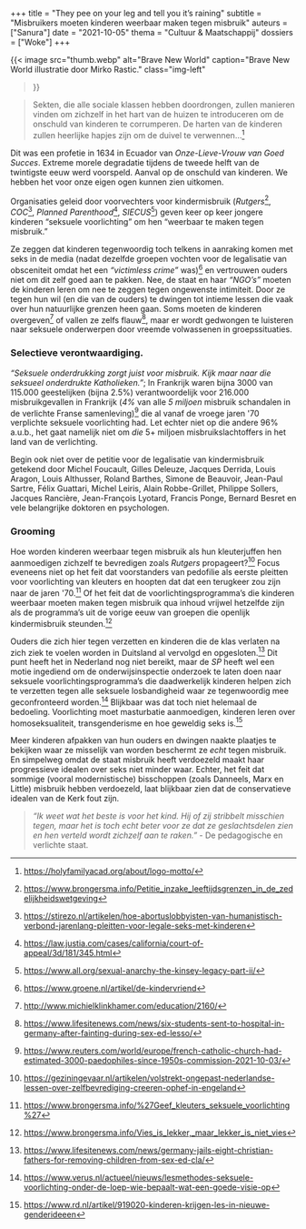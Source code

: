 +++
title    = "They pee on your leg and tell you it’s raining"
subtitle = "Misbruikers moeten kinderen weerbaar maken tegen misbruik"
auteurs  = ["Sanura"]
date     = "2021-10-05"
thema    = "Cultuur & Maatschappij"
dossiers = ["Woke"]
+++


{{< image
	src="thumb.webp"
	alt="Brave New World"
	caption="Brave New World illustratie door Mirko Rastic."
	class="img-left"
>}}

>Sekten, die alle sociale klassen hebben doordrongen, zullen manieren vinden om zichzelf in het hart van de huizen te introduceren om de onschuld van kinderen te corrumperen. De harten van de kinderen zullen heerlijke hapjes zijn om de duivel te verwennen...[^1]

Dit was een profetie in 1634 in Ecuador van _Onze-Lieve-Vrouw van Goed Succes_. Extreme morele degradatie tijdens de tweede helft van de twintigste eeuw werd voorspeld. Aanval op de onschuld van kinderen. We hebben het voor onze eigen ogen kunnen zien uitkomen.

Organisaties geleid door voorvechters voor kindermisbruik (_Rutgers_[^2], _COC_[^3], _Planned Parenthood_[^4], _SIECUS_[^5]) geven keer op keer jongere kinderen “seksuele voorlichting” om hen “weerbaar te maken tegen misbruik.”

Ze zeggen dat kinderen tegenwoordig toch telkens in aanraking komen met seks in de media (nadat dezelfde groepen vochten voor de legalisatie van obsceniteit omdat het een _“victimless crime”_ was)[^6] en vertrouwen ouders niet om dit zelf goed aan te pakken. Nee, de staat en haar _“NGO’s”_ moeten de kinderen leren om nee te zeggen tegen ongewenste intimiteit. Door ze tegen hun wil (en die van de ouders) te dwingen tot intieme lessen die vaak over hun natuurlijke grenzen heen gaan. Soms moeten de kinderen overgeven[^7] of vallen ze zelfs flauw[^8], maar er wordt gedwongen te luisteren naar seksuele onderwerpen door vreemde volwassenen in groepssituaties.


### Selectieve verontwaardiging.

_“Seksuele onderdrukking zorgt juist voor misbruik. Kijk maar naar die seksueel onderdrukte Katholieken.”_; In Frankrijk waren bijna 3000 van 115.000 geestelijken (bijna 2.5%) verantwoordelijk voor 216.000 misbruikgevallen in Frankrijk (_4%_ van alle _5 miljoen_ misbruik schandalen in de verlichte Franse samenleving)[^9] die al vanaf de vroege jaren '70 verplichte seksuele voorlichting had. Let echter niet op die andere 96% a.u.b., het gaat namelijk niet om _die_ 5+ miljoen misbruikslachtoffers in het land van de verlichting.

Begin ook niet over de petitie voor de legalisatie van kindermisbruik getekend door Michel Foucault, Gilles Deleuze, Jacques Derrida, Louis Aragon, Louis Althusser, Roland Barthes, Simone de Beauvoir, Jean-Paul Sartre, Félix Guattari, Michel Leiris, Alain Robbe-Grillet, Philippe Sollers, Jacques Rancière, Jean-François Lyotard, Francis Ponge, Bernard Besret en vele belangrijke doktoren en psychologen.


### Grooming

Hoe worden kinderen weerbaar tegen misbruik als hun kleuterjuffen hen aanmoedigen zichzelf te bevredigen zoals _Rutgers_ propageert?[^10] Focus eveneens niet op het feit dat voorstanders van pedofilie als eerste pleitten voor voorlichting van kleuters en hoopten dat dat een terugkeer zou zijn naar de jaren '70.[^11] Of het feit dat de voorlichtingsprogramma’s die kinderen weerbaar moeten maken tegen misbruik qua inhoud vrijwel hetzelfde zijn als de programma’s uit de vorige eeuw van groepen die openlijk kindermisbruik steunden.[^12]

Ouders die zich hier tegen verzetten en kinderen die de klas verlaten na zich ziek te voelen worden in Duitsland al vervolgd en opgesloten.[^13] Dit punt heeft het in Nederland nog niet bereikt, maar de _SP_ heeft wel een motie ingediend om de onderwijsinspectie onderzoek te laten doen naar seksuele voorlichtingsprogramma’s die daadwerkelijk kinderen helpen zich te verzetten tegen alle seksuele losbandigheid waar ze tegenwoordig mee geconfronteerd worden.[^14] Blijkbaar was dat toch niet helemaal de bedoeling. Voorlichting moet masturbatie aanmoedigen, kinderen leren over homoseksualiteit, transgenderisme en hoe geweldig seks is.[^15]

Meer kinderen afpakken van hun ouders en dwingen naakte plaatjes te bekijken waar ze misselijk van worden beschermt ze _echt_ tegen misbruik. En simpelweg omdat de staat misbruik heeft verdoezeld maakt haar progressieve idealen over seks niet minder waar. Echter, het feit dat sommige (vooral modernistische) bisschoppen (zoals Danneels, Marx en Little) misbruik hebben verdoezeld, laat blijkbaar zien dat de conservatieve idealen van de Kerk fout zijn.

>_“Ik weet wat het beste is voor het kind. Hij of zij stribbelt misschien tegen, maar het is toch echt beter voor ze dat ze geslachtsdelen zien en hen verteld wordt zichzelf aan te raken.”_ - De pedagogische en verlichte staat.


[^1]: https://holyfamilyacad.org/about/logo-motto/
[^2]: https://www.brongersma.info/Petitie_inzake_leeftijdsgrenzen_in_de_zedelijkheidswetgeving
[^3]: https://stirezo.nl/artikelen/hoe-abortuslobbyisten-van-humanistisch-verbond-jarenlang-pleitten-voor-legale-seks-met-kinderen
[^4]: https://law.justia.com/cases/california/court-of-appeal/3d/181/345.html
[^5]: https://www.all.org/sexual-anarchy-the-kinsey-legacy-part-ii/
[^6]: https://www.groene.nl/artikel/de-kindervriend
[^7]: http://www.michielklinkhamer.com/education/2160/
[^8]: https://www.lifesitenews.com/news/six-students-sent-to-hospital-in-germany-after-fainting-during-sex-ed-lesso/
[^9]: https://www.reuters.com/world/europe/french-catholic-church-had-estimated-3000-paedophiles-since-1950s-commission-2021-10-03/
[^10]: https://geziningevaar.nl/artikelen/volstrekt-ongepast-nederlandse-lessen-over-zelfbevrediging-creeren-ophef-in-engeland
[^11]: https://www.brongersma.info/%27Geef_kleuters_seksuele_voorlichting%27
[^12]: https://www.brongersma.info/Vies_is_lekker,_maar_lekker_is_niet_vies
[^13]: https://www.lifesitenews.com/news/germany-jails-eight-christian-fathers-for-removing-children-from-sex-ed-cla/
[^14]: https://www.verus.nl/actueel/nieuws/lesmethodes-seksuele-voorlichting-onder-de-loep-wie-bepaalt-wat-een-goede-visie-op
[^15]: https://www.rd.nl/artikel/919020-kinderen-krijgen-les-in-nieuwe-genderideeen
